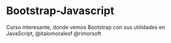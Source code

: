 # Bootstrap-Javascript
Curso interesante, donde vemos Bootstrap con sus utilidades en JavaScript, @italomoralesf @rimorsoft
